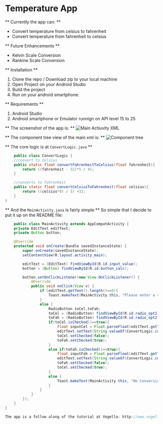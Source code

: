 # Temperature App

** Currently the app can: **
* Convert temperature from celsius to fahrenheit
* Convert temperature from fahrenheit to celsius

** Future Enhancements **
* Kelvin Scale Conversion
* Rankine Scale Conversion

** Installation **
1. Clone the repo / Download zip to your local machine
2. Open Project on your Android Studio
3. Build the project
4. Run on your android smartphone.

** Requirements **
1. Android Studio
2. Android smartphone or Emulator runnign on API level 15 to 25

** The screenshot of the app is: **
![Main Actiuvity XML](https://s21.postimg.org/3k6wdtzon/Screenshot_from_2017-06-19_23-19-17.png)

** The component tree view of the main xml is: **
![Component tree](https://s21.postimg.org/4azmjm21z/Screenshot_from_2017-06-19_23-20-13.png)


** The core logic is at `ConvertLogic.java` **
```JAVA
	public class ConvertLogic {
    //convert to celsius
    public static float convertFahrenheitToCelsius(float fahrenheit){
        return ((fahrenheit - 32)*5 / 9);
    }

    //converts to fahrenheit
    public static float convertCelsiusToFahrenheit(float celsius){
        return ((celsius*9) / 5) +32;
    }
}
```

** And the ``MainActivity.java`` is fairly simple **
So simple that I decide to put it up on the README file:
```JAVA
	public class MainActivity extends AppCompatActivity {
    private EditText editText;
    private Button button;

    @Override
    protected void onCreate(Bundle savedInstanceState) {
        super.onCreate(savedInstanceState);
        setContentView(R.layout.activity_main);

        editText = (EditText) findViewById(R.id.input_value);
        button = (Button) findViewById(R.id.button_calc);

        button.setOnClickListener(new View.OnClickListener() {
            @Override
            public void onClick(View v) {
                if (editText.getText().length()==0){
                    Toast.makeText(MainActivity.this, "Please enter a valid number", Toast.LENGTH_LONG).show();
                }
                else {
                    RadioButton toCel,toFah;
                    toCel = (RadioButton) findViewById(R.id.radio_opt1);
                    toFah = (RadioButton) findViewById(R.id.radio_opt2);
                    if(toCel.isChecked()==true){
                        float inputCel = Float.parseFloat(editText.getText().toString());
                        editText.setText(String.valueOf(ConvertLogic.convertFahrenheitToCelsius(inputCel)));
                        toCel.setChecked(false);
                        toFah.setChecked(true);
                    }
                    else if(toFah.isChecked()==true){
                        float inputFah = Float.parseFloat(editText.getText().toString());
                        editText.setText(String.valueOf(ConvertLogic.convertCelsiusToFahrenheit(inputFah)));
                        toFah.setChecked(false);
                        toCel.setChecked(true);
                    }
                    else {
                        Toast.makeText(MainActivity.this, "No Conversion Selected", Toast.LENGTH_LONG).show();
                    }
                }
            }
        });
    }
}

The app is a follow along of the tutorial at Vogella: http://www.vogella.com/tutorials/Android/article.html#tutorialtemperature with some minor deviations

